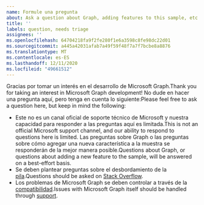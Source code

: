 ```yaml
---
name: Formule una pregunta
about: Ask a question about Graph, adding features to this sample, etc.
title: ''
labels: question, needs triage
assignees: ''
ms.openlocfilehash: 64704218fa9f2fe280f1e6a3598c8fe98dc22d01
ms.sourcegitcommit: a445a42031afab7a49f59f48f7a7f7bcbe8a8876
ms.translationtype: MT
ms.contentlocale: es-ES
ms.lasthandoff: 12/11/2020
ms.locfileid: "49661512"
---
```

<span data-ttu-id="8a3fa-102">Gracias por tomar un interés en el desarrollo de Microsoft Graph.</span><span class="sxs-lookup"><span data-stu-id="8a3fa-102">Thank you for taking an interest in Microsoft Graph development!</span></span> <span data-ttu-id="8a3fa-103">No dude en hacer una pregunta aquí, pero tenga en cuenta lo siguiente:</span><span class="sxs-lookup"><span data-stu-id="8a3fa-103">Please feel free to ask a question here, but keep in mind the following:</span></span>

- <span data-ttu-id="8a3fa-104">Este no es un canal oficial de soporte técnico de Microsoft y nuestra capacidad para responder a las preguntas aquí es limitada.</span><span class="sxs-lookup"><span data-stu-id="8a3fa-104">This is not an official Microsoft support channel, and our ability to respond to questions here is limited.</span></span> <span data-ttu-id="8a3fa-105">Las preguntas sobre Graph o las preguntas sobre cómo agregar una nueva característica a la muestra se responderán de la mejor manera posible.</span><span class="sxs-lookup"><span data-stu-id="8a3fa-105">Questions about Graph, or questions about adding a new feature to the sample, will be answered on a best-effort basis.</span></span>
- <span data-ttu-id="8a3fa-106">Se deben plantear preguntas sobre el desbordamiento de la [pila](https://stackoverflow.com/questions/tagged/microsoft-graph).</span><span class="sxs-lookup"><span data-stu-id="8a3fa-106">Questions should be asked on [Stack Overflow](https://stackoverflow.com/questions/tagged/microsoft-graph).</span></span>
- <span data-ttu-id="8a3fa-107">Los problemas de Microsoft Graph se deben controlar a través de la [compatibilidad](https://developer.microsoft.com/graph/support).</span><span class="sxs-lookup"><span data-stu-id="8a3fa-107">Issues with Microsoft Graph itself should be handled through [support](https://developer.microsoft.com/graph/support).</span></span>
